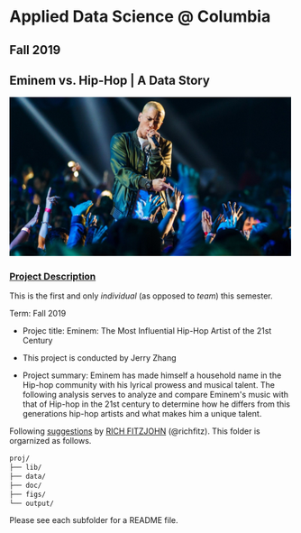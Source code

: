 # Applied Data Science @ Columbia
## Fall 2019
## Eminem vs. Hip-Hop | A Data Story

<img src="figs/eminem_banner.jpg" width="500">

### [Project Description](doc/)
This is the first and only *individual* (as opposed to *team*) this semester. 

Term: Fall 2019

+ Projec title: Eminem: The Most Influential Hip-Hop Artist of the 21st Century
+ This project is conducted by Jerry Zhang

+ Project summary: Eminem has made himself a household name in the Hip-hop community with his lyrical prowess and musical talent. The following analysis serves to analyze and compare Eminem's music with that of Hip-hop in the 21st century to determine how he differs from this generations hip-hop artists and what makes him a unique talent.

Following [suggestions](http://nicercode.github.io/blog/2013-04-05-projects/) by [RICH FITZJOHN](http://nicercode.github.io/about/#Team) (@richfitz). This folder is orgarnized as follows.

```
proj/
├── lib/
├── data/
├── doc/
├── figs/
└── output/
```

Please see each subfolder for a README file.
